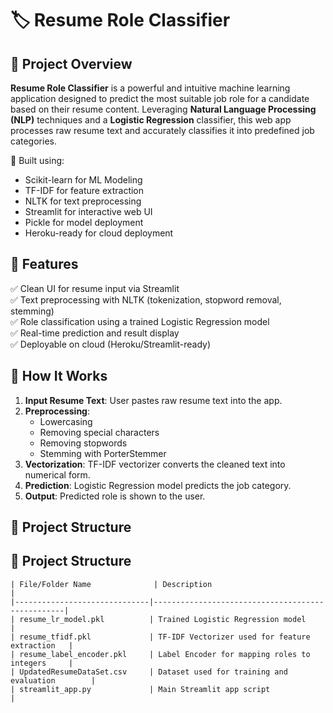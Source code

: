 # 🏷️ Resume Role Classifier  

## 📌 Project Overview

**Resume Role Classifier** is a powerful and intuitive machine learning application designed to predict the most suitable job role for a candidate based on their resume content. Leveraging **Natural Language Processing (NLP)** techniques and a **Logistic Regression** classifier, this web app processes raw resume text and accurately classifies it into predefined job categories.

🧠 Built using:

- Scikit-learn for ML Modeling
- TF-IDF for feature extraction
- NLTK for text preprocessing
- Streamlit for interactive web UI
- Pickle for model deployment
- Heroku-ready for cloud deployment

## 🧰 Features

✅ Clean UI for resume input via Streamlit  
✅ Text preprocessing with NLTK (tokenization, stopword removal, stemming)  
✅ Role classification using a trained Logistic Regression model  
✅ Real-time prediction and result display  
✅ Deployable on cloud (Heroku/Streamlit-ready)  

## 🧠 How It Works

1. **Input Resume Text**: User pastes raw resume text into the app.
2. **Preprocessing**:
   - Lowercasing
   - Removing special characters
   - Removing stopwords
   - Stemming with PorterStemmer
3. **Vectorization**: TF-IDF vectorizer converts the cleaned text into numerical form.
4. **Prediction**: Logistic Regression model predicts the job category.
5. **Output**: Predicted role is shown to the user.

## 📁 Project Structure

## 📁 Project Structure

```
| File/Folder Name              | Description                                      |
|------------------------------|--------------------------------------------------|
| resume_lr_model.pkl          | Trained Logistic Regression model               |
| resume_tfidf.pkl             | TF-IDF Vectorizer used for feature extraction   |
| resume_label_encoder.pkl     | Label Encoder for mapping roles to integers     |
| UpdatedResumeDataSet.csv     | Dataset used for training and evaluation        |
| streamlit_app.py             | Main Streamlit app script                       |
